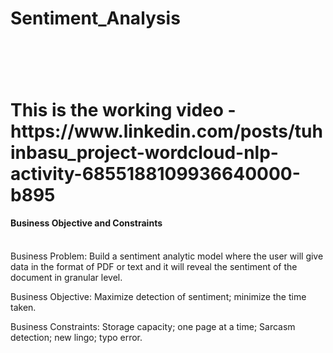 <h1>Sentiment_Analysis<h1><br><h1>
This is the working video - https://www.linkedin.com/posts/tuhinbasu_project-wordcloud-nlp-activity-6855188109936640000-b895 <br>
<h4> Business Objective and Constraints </h4> <br>
Business Problem: Build a sentiment analytic model where the user will give data in the format of PDF or text and it will reveal the sentiment of the document in granular level.<br>
  
Business Objective: Maximize detection of sentiment; minimize the time taken. <br>
  
Business Constraints: Storage capacity; one page at a time; Sarcasm detection; new lingo; typo error. <br>


